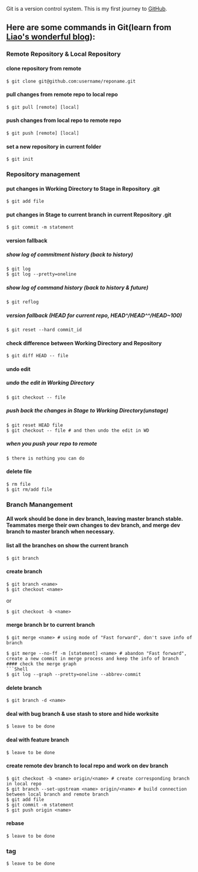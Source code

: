 Git is a version control system.
This is my first journey to [GitHub](https://github.com).
## Here are some commands in Git(learn from [Liao's wonderful blog](https://www.liaoxuefeng.com/wiki/0013739516305929606dd18361248578c67b8067c8c017b000)):

### Remote Repository & Local Repository
#### clone repository from remote
```Shell
$ git clone git@github.com:username/reponame.git
```
#### pull changes from remote repo to local repo
```Shell
$ git pull [remote] [local]
```
#### push changes from local repo to remote repo
```Shell
$ git push [remote] [local]
```
#### set a new repository in current folder
```Shell
$ git init
```

### Repository management
#### put changes in Working Directory to Stage in Repository .git
```Shell
$ git add file
```
#### put changes in Stage to current branch in current Repository .git
```Shell
$ git commit -m statement
```
#### version fallback
##### show log of commitment history (back to history)
```Shell
$ git log
$ git log --pretty=oneline
```
##### show log of command history (back to history & future)
```Shell
$ git reflog
```
##### version fallback (HEAD for current repo, HEAD^/HEAD^^/HEAD~100)
```Shell
$ git reset --hard commit_id
```
#### check difference between Working Directory and Repository
```Shell
$ git diff HEAD -- file
```
#### undo edit
##### undo the edit in Working Directory
```Shell
$ git checkout -- file
```
##### push back the changes in Stage to Working Directory(unstage)
```Shell
$ git reset HEAD file
$ git checkout -- file # and then undo the edit in WD
```
##### when you push your repo to remote
```Shell
$ there is nothing you can do
```
#### delete file
```Shell
$ rm file
$ git rm/add file
```

### Branch Manangement 
#### All work should be done in dev branch, leaving master branch stable. Teammates merge their own changes to dev branch, and merge dev branch to master branch when necessary.

#### list all the branches on show the current branch
```Shell
$ git branch
```
#### create branch
```Shell
$ git branch <name>
$ git checkout <name>
```
or
```Shell
$ git checkout -b <name>
```
#### merge branch br to current branch
```Shell
$ git merge <name> # using mode of "Fast forward", don't save info of branch
```
```Shell
$ git merge --no-ff -m [statement] <name> # abandon "Fast forward", create a new commit in merge process and keep the info of branch
#### check the merge graph
```Shell
$ git log --graph --pretty=oneline --abbrev-commit
```
#### delete branch
```Shell
$ git branch -d <name>
```

#### deal with bug branch & use stash to store and hide worksite
```Shell
$ leave to be done
```
#### deal with feature branch
```Shell
$ leave to be done
```

#### create remote dev branch to local repo and work on dev branch
```Shell
$ git checkout -b <name> origin/<name> # create corresponding branch in local repo
$ git branch --set-upstream <name> origin/<name> # build connection between local branch and remote branch
$ git add file
$ git commit -m statement
$ git push origin <name>
```
#### rebase
```Shell
$ leave to be done
```

### tag
```Shell
$ leave to be done
```
